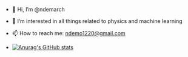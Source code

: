 - 👋 Hi, I’m @ndemarch
- 👀 I’m interested in all things related to physics and machine learning
- 📫 How to reach me: ndemo1220@gmail.com

- [![Anurag's GitHub stats](https://github-readme-stats.vercel.app/api?username=ndemarch)](https://github.com/anuraghazra/github-readme-stats)

<!---
ndemarch/ndemarch is a ✨ special ✨ repository because its `README.md` (this file) appears on your GitHub profile.
You can click the Preview link to take a look at your changes.
--->
